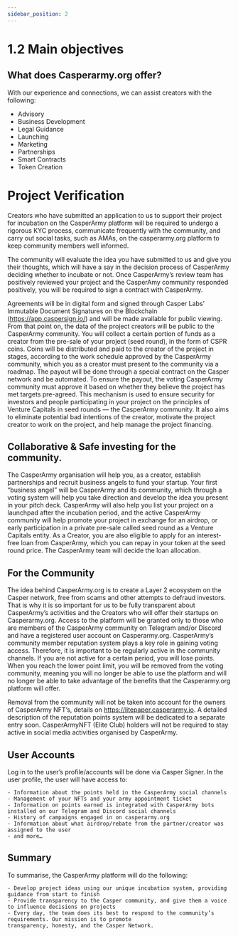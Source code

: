 ```yaml
---
sidebar_position: 2
---
```


# 1.2 Main objectives

## What does Casperarmy.org offer?

With our experience and connections, we can assist creators with the following:

- Advisory
- Business Development
- Legal Guidance
- Launching
- Marketing
- Partnerships
- Smart Contracts
- Token Creation

# Project Verification

Creators who have submitted an application to us to support their project for incubation on the CasperArmy platform will be required to undergo a rigorous KYC process, communicate frequently with the community, and carry out social tasks, such as AMAs, on the casperarmy.org platform to keep community members well informed.

The community will evaluate the idea you have submitted to us and give you their thoughts, which will have a say in the decision process of CasperArmy deciding whether to incubate or not. Once CasperArmy’s review team has positively reviewed your project and the CasperAmy community responded positively, you will be required to sign a contract with CasperArmy.

Agreements will be in digital form and signed through Casper Labs’ Immutable Document Signatures on the Blockchain (https://app.caspersign.io/) and will be made available for public viewing. From that point on, the data of the project creators will be public to the CasperArmy community. You will collect a certain portion of funds as a creator from the pre-sale of your project (seed round), in the form of CSPR coins. Coins will be distributed and paid to the creator of the project in stages, according to the work schedule approved by the CasperArmy community, which you as a creator must present to the community via a roadmap. The payout will be done through a special contract on the Casper network and be automated. To ensure the payout, the voting CasperArmy community must approve it based on whether they believe the project has met targets pre-agreed. This mechanism is used to ensure security for investors and people participating in your project on the principles of Venture Capitals in seed rounds — the CasperArmy community. It also aims to eliminate potential bad intentions of the creator, motivate the project creator to work on the project, and help manage the project financing.

## Collaborative & Safe investing for the community.

The CasperArmy organisation will help you, as a creator, establish partnerships and recruit business angels to fund your startup. Your first “business angel” will be CasperArmy and its community, which through a voting system will help you take direction and develop the idea you present in your pitch deck. CasperArmy will also help you list your project on a launchpad after the incubation period, and the active CasperArmy community will help promote your project in exchange for an airdrop, or early participation in a private pre-sale called seed round as a Venture Capitals entity. As a Creator, you are also eligible to apply for an interest-free loan from CasperArmy, which you can repay in your token at the seed round price. The CasperArmy team will decide the loan allocation.

## For the Community

The idea behind CasperArmy.org is to create a Layer 2 ecosystem on the Casper network, free from scams and other attempts to defraud investors. That is why it is so important for us to be fully transparent about CasperArmy’s activities and the Creators who will offer their startups on Casperarmy.org. Access to the platform will be granted only to those who are members of the CasperArmy community on Telegram and/or Discord and have a registered user account on Casperarmy.org. CasperArmy’s community member reputation system plays a key role in gaining voting access. Therefore, it is important to be regularly active in the community channels. If you are not active for a certain period, you will lose points. When you reach the lower point limit, you will be removed from the voting community, meaning you will no longer be able to use the platform and will no longer be able to take advantage of the benefits that the Casperarmy.org platform will offer.

Removal from the community will not be taken into account for the owners of CasperArmy NFT’s, details on https://litepaper.casperarmy.io. A detailed description of the reputation points system will be dedicated to a separate entry soon. CasperArmyNFT (Elite Club) holders will not be required to stay active in social media activities organised by CasperArmy.

## User Accounts

Log in to the user’s profile/accounts will be done via Casper Signer. In the user profile, the user will have access to:

    - Information about the points held in the CasperArmy social channels
    - Management of your NFTs and your army appointment ticket
    - Information on points earned is integrated with CasperArmy bots installed on our Telegram and Discord social channels
    - History of campaigns engaged in on casperarmy.org
    - Information about what airdrop/rebate from the partner/creator was assigned to the user
    - and more…
    
## Summary

To summarise, the CasperArmy platform will do the following:

    - Develop project ideas using our unique incubation system, providing guidance from start to finish
    - Provide transparency to the Casper community, and give them a voice to influence decisions on projects
    - Every day, the team does its best to respond to the community’s requirements. Our mission is to promote
    transparency, honesty, and the Casper Network.
